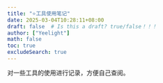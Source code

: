 ```yaml
---
title: "⭐工具使用笔记"
date: 2025-03-04T10:28:11+08:00
draft: false  # Is this a draft? true/false！！！
author: ["Yeelight"]
math: false
toc: true
excludeSearch: true
---
```


对一些工具的使用进行记录，方便自己查阅。
